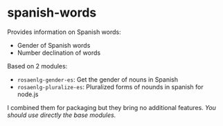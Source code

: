 <!--
Copyright 2019 Ludan Stoecklé
SPDX-License-Identifier: Apache-2.0
-->
# spanish-words

Provides information on Spanish words:
- Gender of Spanish words
- Number declination of words

Based on 2  modules:
- `rosaenlg-gender-es`: Get the gender of nouns in Spanish
- `rosaenlg-pluralize-es`: Pluralized forms of nounds in spanish for node.js

I combined them for packaging but they bring no additional features. *You should use directly the base modules.*

